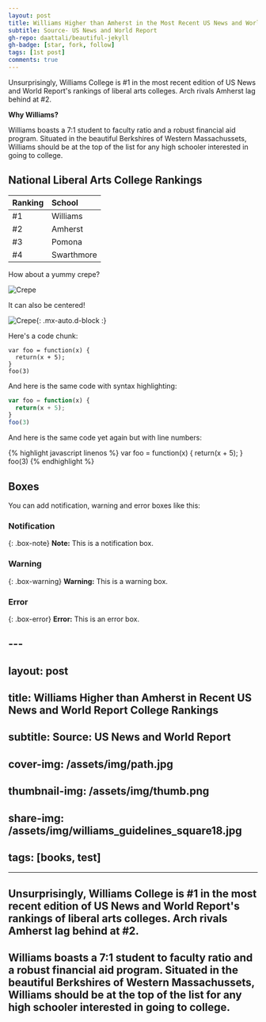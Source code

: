 ```yaml
---
layout: post
title: Williams Higher than Amherst in the Most Recent US News and World Report Rankings
subtitle: Source- US News and World Report
gh-repo: daattali/beautiful-jekyll
gh-badge: [star, fork, follow]
tags: [1st post]
comments: true
---
```


Unsurprisingly, Williams College is #1 in the most recent edition of US News and World Report's rankings of liberal arts colleges. Arch rivals Amherst lag behind at #2.

**Why Williams?**

Williams boasts a 7:1 student to faculty ratio and a robust financial aid program. Situated in the beautiful Berkshires of Western Massachussets, Williams should be at the top of the list for any high schooler interested in going to college. 

## National Liberal Arts College Rankings

| Ranking | School |
| :------ |:--- |
| #1 | Williams | 
| #2 | Amherst | 
| #3 | Pomona | 
| #4 | Swarthmore | 


How about a yummy crepe?

![Crepe](https://s3-media3.fl.yelpcdn.com/bphoto/cQ1Yoa75m2yUFFbY2xwuqw/348s.jpg)

It can also be centered!

![Crepe](https://s3-media3.fl.yelpcdn.com/bphoto/cQ1Yoa75m2yUFFbY2xwuqw/348s.jpg){: .mx-auto.d-block :}

Here's a code chunk:

~~~
var foo = function(x) {
  return(x + 5);
}
foo(3)
~~~

And here is the same code with syntax highlighting:

```javascript
var foo = function(x) {
  return(x + 5);
}
foo(3)
```

And here is the same code yet again but with line numbers:

{% highlight javascript linenos %}
var foo = function(x) {
  return(x + 5);
}
foo(3)
{% endhighlight %}

## Boxes
You can add notification, warning and error boxes like this:

### Notification

{: .box-note}
**Note:** This is a notification box.

### Warning

{: .box-warning}
**Warning:** This is a warning box.

### Error

{: .box-error}
**Error:** This is an error box.



## ---
## layout: post
## title: Williams Higher than Amherst in Recent US News and World Report College Rankings
## subtitle: Source: US News and World Report
## cover-img: /assets/img/path.jpg
## thumbnail-img: /assets/img/thumb.png
## share-img: /assets/img/williams_guidelines_square18.jpg
## tags: [books, test]
---

## Unsurprisingly, Williams College is #1 in the most recent edition of US News and World Report's rankings of liberal arts colleges. Arch rivals Amherst lag behind at #2.

## Williams boasts a 7:1 student to faculty ratio and a robust financial aid program. Situated in the beautiful Berkshires of Western Massachussets, Williams should be at the top of the list for any high schooler interested in going to college. 
##
